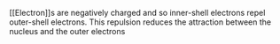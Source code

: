 [[Electron]]s are negatively charged and so inner-shell electrons repel outer-shell electrons. This repulsion reduces the attraction between the nucleus and the outer electrons
